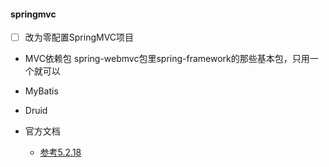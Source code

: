 #### springmvc
- [ ] 改为零配置SpringMVC项目
- MVC依赖包
  spring-webmvc包里spring-framework的那些基本包，只用一个就可以
- MyBatis 
- Druid



- 官方文档
  - [参考5.2.18](https://docs.spring.io/spring-framework/docs/current/reference/html/web.html#spring-web)